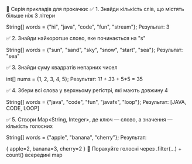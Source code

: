 🚀 Серія прикладів для прокачки:
✅ 1. Знайди кількість слів, що містять більше ніж 3 літери

String[] words = {"hi", "java", "code", "fun", "stream"};
Результат: 3

✅ 2. Знайди найкоротше слово, яке починається на "s"

String[] words = {"sun", "sand", "sky", "snow", "start", "sea"};
Результат: "sea"

✅ 3. Знайди суму квадратів непарних чисел

int[] nums = {1, 2, 3, 4, 5};
Результат: 1*1 + 3*3 + 5*5 = 35

✅ 4. Збери всі слова у верхньому регістрі, які мають довжину 4

String[] words = {"java", "code", "fun", "javafx", "loop"};
Результат: [JAVA, CODE, LOOP]

✅ 5. Створи Map<String, Integer>, де ключ — слово, а значення — кількість голосних

String[] words = {"apple", "banana", "cherry"};
Результат:

{
apple=2,
banana=3,
cherry=2
}
📌 Порахуйте голосні через .filter(...) + count() всередині map